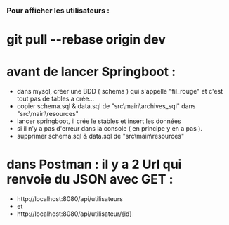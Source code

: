 ### Pour afficher les utilisateurs :
# git pull --rebase origin dev
# avant de lancer Springboot :
- dans mysql, créer une BDD ( schema ) qui s'appelle "fil_rouge" et c'est tout pas de tables a crée...
- copier schema.sql & data.sql de "src\main\archives_sql" dans "src\main\resources"
- lancer springboot, il crée le stables et insert les données
- si il n'y a pas d'erreur dans la console ( en principe y en a pas ).
- supprimer schema.sql & data.sql de "src\main\resources"
# dans Postman : il y a 2 Url qui renvoie du JSON avec GET :
- http://localhost:8080/api/utilisateurs
- et
- http://localhost:8080/api/utilisateur/{id}